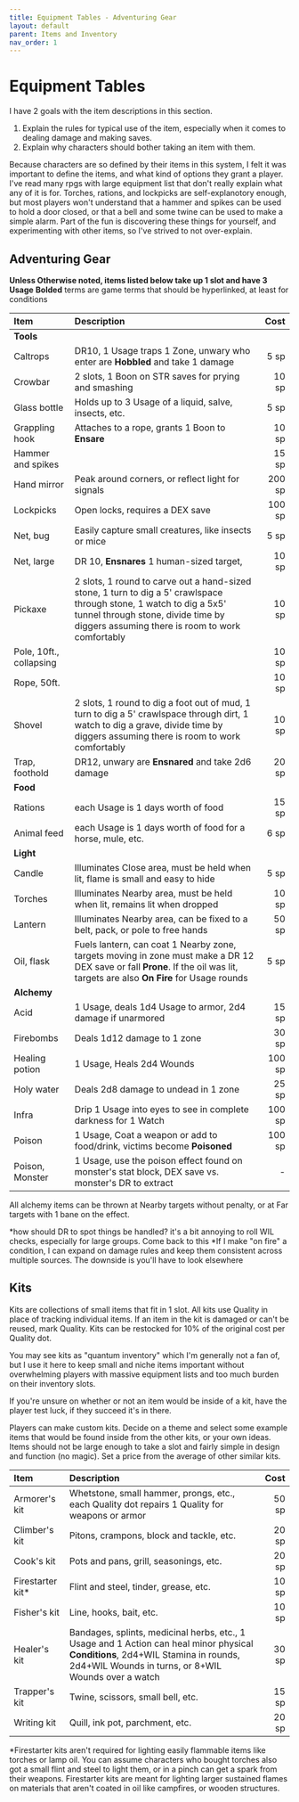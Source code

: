 ```yaml
---
title: Equipment Tables - Adventuring Gear
layout: default
parent: Items and Inventory
nav_order: 1
---
```


# Equipment Tables

I have 2 goals with the item descriptions in this section.
1. Explain the rules for typical use of the item, especially when it comes to dealing damage and making saves.
2. Explain why characters should bother taking an item with them.

Because characters are so defined by their items in this system, I felt it was important to define the items, and what kind of options they grant a player. I've read many rpgs with large equipment list that don't really explain what any of it is for. Torches, rations, and lockpicks are self-explanotory enough, but most players won't understand that a hammer and spikes can be used to hold a door closed, or that a bell and some twine can be used to make a simple alarm. Part of the fun is discovering these things for yourself, and experimenting with other items, so I've strived to not over-explain. 

## Adventuring Gear
**Unless Otherwise noted, items listed below take up 1 slot and have 3 Usage**
**Bolded** terms are game terms that should be hyperlinked, at least for conditions

|Item|Description|Cost|
|:----------------|:---------------------------------------------------------|------:|
|**Tools**|
|Caltrops|DR10, 1 Usage traps 1 Zone, unwary who enter are **Hobbled** and take 1 damage|5 sp|
|Crowbar|2 slots, 1 Boon on STR saves for prying and smashing|10 sp|
|Glass bottle|Holds up to 3 Usage of a liquid, salve, insects, etc.|5 sp|
|Grappling hook|Attaches to a rope, grants 1 Boon to **Ensare**|10 sp|
|Hammer and spikes||15 sp|
|Hand mirror|Peak around corners, or reflect light for signals|200 sp|
|Lockpicks|Open locks, requires a DEX save|100 sp|
|Net, bug|Easily capture small creatures, like insects or mice|5 sp|
|Net, large|DR 10, **Ensnares** 1 human-sized target,|10 sp|
|Pickaxe|2 slots, 1 round to carve out a hand-sized stone, 1 turn to dig a 5' crawlspace through stone, 1 watch to dig a 5x5' tunnel through stone, divide time by diggers assuming there is room to work comfortably |10 sp|
|Pole, 10ft., collapsing||10 sp|
|Rope, 50ft.||10 sp|
|Shovel|2 slots, 1 round to dig a foot out of mud, 1 turn to dig a 5' crawlspace through dirt, 1 watch to dig a grave, divide time by diggers assuming there is room to work comfortably |10 sp|
|Trap, foothold|DR12, unwary are **Ensnared** and take 2d6 damage|20 sp|
|**Food**|
|Rations|each Usage is 1 days worth of food|15 sp|
|Animal feed|each Usage is 1 days worth of food for a horse, mule, etc.|6 sp|
|**Light**|
|Candle|Illuminates Close area, must be held when lit, flame is small and easy to hide|5 sp|
|Torches|Illuminates Nearby area, must be held when lit, remains lit when dropped|10 sp|
|Lantern|Illuminates Nearby area, can be fixed to a belt, pack, or pole to free hands|50 sp|
|Oil, flask|Fuels lantern, can coat 1 Nearby zone, targets moving in zone must make a DR 12 DEX save or fall **Prone**. If the oil was lit, targets are also **On Fire** for Usage rounds|5 sp|
|**Alchemy** |
|Acid|1 Usage, deals 1d4 Usage to armor, 2d4 damage if unarmored|15 sp|
|Firebombs|Deals 1d12 damage to 1 zone|30 sp|
|Healing potion|1 Usage, Heals 2d4 Wounds|100 sp|
|Holy water|Deals 2d8 damage to undead in 1 zone|25 sp|
|Infra|Drip 1 Usage into eyes to see in complete darkness for 1 Watch|100 sp|
|Poison|1 Usage, Coat a weapon or add to food/drink, victims become **Poisoned**|100 sp|
|Poison, Monster|1 Usage, use the poison effect found on monster's stat block, DEX save vs. monster's DR to extract| - |

All alchemy items can be thrown at Nearby targets without penalty, or at Far targets with 1 bane on the effect.

*how should DR to spot things be handled? it's a bit annoying to roll WIL checks, especially for large groups. Come back to this
*If I make "on fire" a condition, I can expand on damage rules and keep them consistent across multiple sources. The downside is you'll have to look elsewhere

## Kits 
Kits are collections of small items that fit in 1 slot. All kits use Quality in place of tracking individual items. If an item in the kit is damaged or can't be reused, mark Quality. Kits can be restocked for 10% of the original cost per Quality dot. 

You may see kits as "quantum inventory" which I'm generally not a fan of, but I use it here to keep small and niche items important without overwhelming players with massive equipment lists and too much burden on their inventory slots. 

If you're unsure on whether or not an item would be inside of a kit, have the player test luck, if they succeed it's in there.

Players can make custom kits. Decide on a theme and select some example items that would be found inside from the other kits, or your own ideas. Items should not be large enough to take a slot and fairly simple in design and function (no magic). Set a price from the average of other similar kits.

|Item|Description|Cost|
|:----------------|:---------------------------------------------------------|-----:|
|Armorer's kit|Whetstone, small hammer, prongs, etc., each Quality dot repairs 1 Quality for weapons or armor|50 sp|
|Climber's kit|Pitons, crampons, block and tackle, etc. |20 sp|
|Cook's kit|Pots and pans, grill, seasonings, etc.|20 sp|
|Firestarter kit*|Flint and steel, tinder, grease, etc.|10 sp|
|Fisher's kit|Line, hooks, bait, etc.|10 sp|
|Healer's kit|Bandages, splints, medicinal herbs, etc., 1 Usage and 1 Action can heal minor physical **Conditions**, 2d4+WIL Stamina in rounds, 2d4+WIL Wounds in turns, or 8+WIL Wounds over a watch|30 sp|
|Trapper's kit|Twine, scissors, small bell, etc. |15 sp|
|Writing kit|Quill, ink pot, parchment, etc.|20 sp|

*Firestarter kits aren't required for lighting easily flammable items like torches or lamp oil. You can assume characters who bought torches also got a small flint and steel to light them, or in a pinch can get a spark from their weapons. Firestarter kits are meant for lighting larger sustained flames on materials that aren't coated in oil like campfires, or wooden structures.